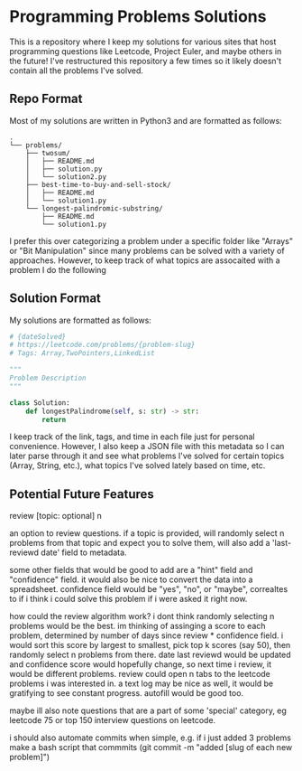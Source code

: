 # Programming Problems Solutions
This is a repository where I keep my solutions for various sites that host programming questions like Leetcode, Project Euler, and maybe others in the future! I've restructured this repository a few times so it likely doesn't contain all the problems I've solved.


## Repo Format 
Most of my solutions are written in Python3 and are formatted as follows:

```
.
└── problems/
    ├── twosum/
    │   ├── README.md
    │   ├── solution.py
    │   └── solution2.py
    ├── best-time-to-buy-and-sell-stock/
    │   ├── README.md
    │   └── solution1.py
    └── longest-palindromic-substring/
        ├── README.md
        └── solution1.py
```

I prefer this over categorizing a problem under a specific folder like "Arrays" or "Bit Manipulation" since many problems can be solved with a variety of approaches. However, to keep track of what topics are assocaited with a problem I do the following 

## Solution Format 
My solutions are formatted as follows: 

```python
# {dateSolved} 
# https://leetcode.com/problems/{problem-slug}
# Tags: Array,TwoPointers,LinkedList

"""
Problem Description
"""

class Solution:
    def longestPalindrome(self, s: str) -> str:
    	return 

```

I keep track of the link, tags, and time in each file just for personal convenience. However, I also keep a JSON file with this metadata so I can later parse through it and see what problems I've solved for certain topics (Array, String, etc.), what topics I've solved lately based on time, etc. 


## Potential Future Features 

review [topic: optional] n

an option to review questions. if a topic is provided, will randomly select n problems from that topic and expect you to solve them, will 
also add a 'last-reviewd date' field to metadata. 
 

some other fields that would be good to add are a "hint" field and "confidence" field. it would also be nice to convert the data into a spreadsheet. confidence field would be "yes", "no", or "maybe", correaltes to if i think i could solve this problem if i were asked it right now.

how could the review algorithm work? i dont think randomly selecting n problems would be the best. im thinking of assinging a 
score to each problem, determined by number of days since review * confidence field. i would sort this score by largest to smallest, 
pick top k scores (say 50), then randomly select n problems from there. date last reviewd would be updated and confidence score would hopefully change, so next time i review, it would be different problems.  review could open n tabs to the leetcode problems i was interested in. a text log 
may be nice as well, it would be gratifying to see constant progress. autofill would be good too. 

maybe ill also note questions that are a part of some 'special' category, eg leetcode 75 or top 150 interview questions on leetcode. 

i should also automate commits when simple, e.g. if i just added 3 problems make a bash script that commmits (git commit -m "added [slug of each new problem]")
